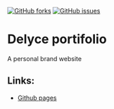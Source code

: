[![GitHub forks](https://img.shields.io/github/forks/Delyc/Delyce_portifolio?style=for-the-badge)](https://github.com/Delyc/Delyce_portifolio/network) [![GitHub issues](https://img.shields.io/github/issues/Delyc/Delyce_portifolio?style=for-the-badge)](https://github.com/Delyc/Delyce_portifolio/issues)	
# Delyce portifolio
A personal brand website
## Links:
- [Github pages](https://delyc.github.io/Delyce_portifolio/)
